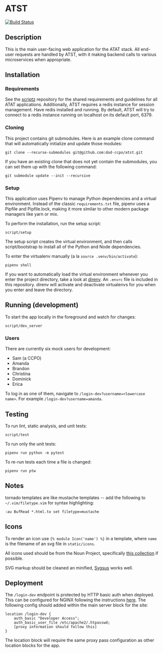# ATST

[![Build Status](https://travis-ci.org/dod-ccpo/atst.svg?branch=master)](https://travis-ci.org/dod-ccpo/atst)

## Description

This is the main user-facing web application for the ATAT stack. All end-user
requests are handled by ATST, with it making backend calls to various
microservices when appropriate.

## Installation

### Requirements
See the [scriptz](https://github.com/dod-ccpo/scriptz) repository for the shared
requirements and guidelines for all ATAT applications.
Additionally, ATST requires a redis instance for session management. Have redis
installed and running. By default, ATST will try to connect to a redis instance
running on localhost on its default port, 6379.

### Cloning
This project contains git submodules. Here is an example clone command that will
automatically initialize and update those modules:

    git clone --recurse-submodules git@github.com:dod-ccpo/atst.git

If you have an existing clone that does not yet contain the submodules, you can
set them up with the following command:

    git submodule update --init --recursive

### Setup
This application uses Pipenv to manage Python dependencies and a virtual
environment. Instead of the classic `requirements.txt` file, pipenv uses a
Pipfile and Pipfile.lock, making it more similar to other modern package managers
like yarn or mix.

To perform the installation, run the setup script:

    script/setup

The setup script creates the virtual environment, and then calls script/bootstrap
to install all of the Python and Node dependencies.

To enter the virtualenv manually (a la `source .venv/bin/activate`):

    pipenv shell

If you want to automatically load the virtual environment whenever you enter the
project directory, take a look at [direnv](https://direnv.net/).  An `.envrc`
file is included in this repository.  direnv will activate and deactivate
virtualenvs for you when you enter and leave the directory.


## Running (development)

To start the app locally in the foreground and watch for changes:

    script/dev_server

### Users

There are currently six mock users for development:

- Sam (a CCPO)
- Amanda
- Brandon
- Christina
- Dominick
- Erica

To log in as one of them, navigate to `/login-dev?username=<lowercase name>`. For example `/login-dev?username=amanda`.

## Testing

To run lint, static analysis, and unit tests:

    script/test

To run only the unit tests:

    pipenv run python -m pytest

To re-run tests each time a file is changed:

    pipenv run ptw

## Notes

tornado templates are like mustache templates -- add the
following to `~/.vim/filetype.vim` for syntax highlighting:

    :au BufRead *.html.to set filetype=mustache


## Icons
To render an icon use `{% module Icon('name') %}` in a template, where `name` is the filename of an svg file in `static/icons`.

All icons used should be from the Noun Project, specifically [this collection](https://thenounproject.com/monstercritic/collection/tinicons-a-set-of-tiny-icons-perfect-for-ui-elemen/) if possible.

SVG markup should be cleaned an minified, [Svgsus](http://www.svgs.us/) works well.

## Deployment

The `/login-dev` endpoint is protected by HTTP basic auth when deployed. This can be configured for NGINX following the instructions [here](https://docs.nginx.com/nginx/admin-guide/security-controls/configuring-http-basic-authentication/). The following config should added within the main server block for the site:

```
location /login-dev {
    auth_basic "Developer Access";
    auth_basic_user_file /etc/apache2/.htpasswd;
    [proxy information should follow this]
}
```

The location block will require the same proxy pass configuration as other location blocks for the app.
